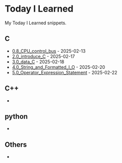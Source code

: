 # Today I Learned
My Today I Learned snippets.
## C
- [0.8_CPU_control_bus](C/0.8_CPU_control_bus.md) - 2025-02-13
- [2.0_introduce_C](C/2.0_introduce_C.md) - 2025-02-17
- [3.0_data_C](C/3.0_data_C.md) - 2025-02-18
- [4.0_String_and_Formatted_I_O](C/4.0_String_and_Formatted_I_O.md) - 2025-02-20
- [5.0_Operator_Expression_Statement](C/5.0_Operator_Expression_Statement.md) - 2025-02-22

## C++
- 

## python
- 

## Others
- 
